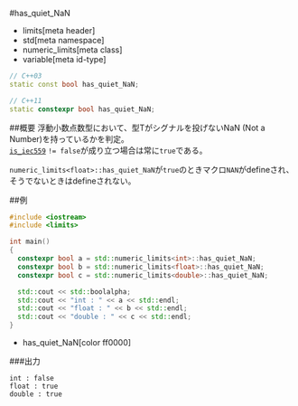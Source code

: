 #has_quiet_NaN
* limits[meta header]
* std[meta namespace]
* numeric_limits[meta class]
* variable[meta id-type]

```cpp
// C++03
static const bool has_quiet_NaN;

// C++11
static constexpr bool has_quiet_NaN;
```

##概要
浮動小数点数型において、型Tがシグナルを投げないNaN (Not a Number)を持っているかを判定。  
[`is_iec559`](./is_iec559.md) `!= false`が成り立つ場合は常に`true`である。

`numeric_limits<float>::has_quiet_NaN`が`true`のときマクロ`NAN`がdefineされ、そうでないときはdefineされない。


##例
```cpp
#include <iostream>
#include <limits>

int main()
{
  constexpr bool a = std::numeric_limits<int>::has_quiet_NaN;
  constexpr bool b = std::numeric_limits<float>::has_quiet_NaN;
  constexpr bool c = std::numeric_limits<double>::has_quiet_NaN;

  std::cout << std::boolalpha;
  std::cout << "int : " << a << std::endl;
  std::cout << "float : " << b << std::endl;
  std::cout << "double : " << c << std::endl;
}
```
* has_quiet_NaN[color ff0000]

###出力
```
int : false
float : true
double : true
```



